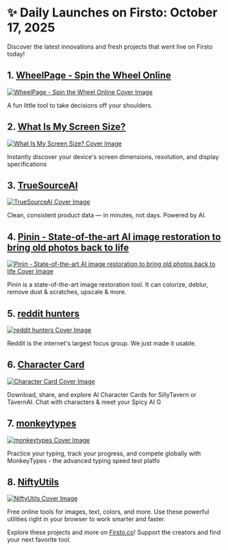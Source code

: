 # ✨ Daily Launches on Firsto: October 17, 2025

Discover the latest innovations and fresh projects that went live on Firsto today!

## 1. [WheelPage - Spin the Wheel Online](https://firsto.co/projects/wheelpage-spin-the-wheel-online)

[![WheelPage - Spin the Wheel Online Cover Image](https://607255gt6f.ufs.sh/f/ViZtN9dvJxPtyIt9dA69RPdxwW5tnKUSV0A4zrfTj3uEqg6v)](https://firsto.co/projects/wheelpage-spin-the-wheel-online)

 A fun little tool to take decisions off your shoulders.



## 2. [What Is My Screen Size?](https://firsto.co/projects/what-is-my-screen-size)

[![What Is My Screen Size? Cover Image](https://607255gt6f.ufs.sh/f/ViZtN9dvJxPt276jpxSxVmCIRWE6tw3qPjXQ8Z7zf2dBkucM)](https://firsto.co/projects/what-is-my-screen-size)

 Instantly discover your device's screen dimensions, resolution, and display specifications



## 3. [TrueSourceAI](https://firsto.co/projects/truesourceai)

[![TrueSourceAI Cover Image](https://607255gt6f.ufs.sh/f/ViZtN9dvJxPthZgLyj5NuQKRLpy5cTEOvfWA4YGJSZe6jMrs)](https://firsto.co/projects/truesourceai)

 Clean, consistent product data — in minutes, not days. Powered by AI.



## 4. [Pinin - State-of-the-art AI image restoration to bring old photos back to life](https://firsto.co/projects/pinin-state-of-the-art-ai-image-restoration-to-bring-old-photos-back-to-life)

[![Pinin - State-of-the-art AI image restoration to bring old photos back to life Cover Image](https://607255gt6f.ufs.sh/f/ViZtN9dvJxPt258YWxwSxVmCIRWE6tw3qPjXQ8Z7zf2dBkuc)](https://firsto.co/projects/pinin-state-of-the-art-ai-image-restoration-to-bring-old-photos-back-to-life)

 Pinin is a state-of-the-art image restoration tool. It can colorize, deblur, remove dust & scratches, upscale & more.



## 5. [reddit hunters](https://firsto.co/projects/reddit-hunters)

[![reddit hunters Cover Image](https://607255gt6f.ufs.sh/f/ViZtN9dvJxPtbARi5yaC6nwDRXzrNJ5Y8bo4UaQ9uMBsK0Cf)](https://firsto.co/projects/reddit-hunters)

 Reddit is the internet's largest focus group. We just made it usable.



## 6. [Character Card](https://firsto.co/projects/character-card)

[![Character Card Cover Image](https://607255gt6f.ufs.sh/f/ViZtN9dvJxPtUX6BcLAhd05FXV9RrPJ1GtBA7HcTfy32emwl)](https://firsto.co/projects/character-card)

 Download, share, and explore AI Character Cards for SillyTavern or TavernAI. Chat with characters & meet your Spicy AI G



## 7. [monkeytypes](https://firsto.co/projects/monkeytypes)

[![monkeytypes Cover Image](https://607255gt6f.ufs.sh/f/ViZtN9dvJxPtcJkzofYKP6aTjAgzZvGmc4bOUJCn9qhLW08e)](https://firsto.co/projects/monkeytypes)

 Practice your typing, track your progress, and compete globally with MonkeyTypes - the advanced typing speed test platfo



## 8. [NiftyUtils](https://firsto.co/projects/niftyutils)

[![NiftyUtils Cover Image](https://607255gt6f.ufs.sh/f/ViZtN9dvJxPtvsxGMjpciYO9t6oKsqmZw2gkD5EJvPQLMe4G)](https://firsto.co/projects/niftyutils)

 Free online tools for images, text, colors, and more. Use these powerful utilities right in your browser to work smarter and faster.




Explore these projects and more on [Firsto.co](https://firsto.co)! Support the creators and find your next favorite tool.
